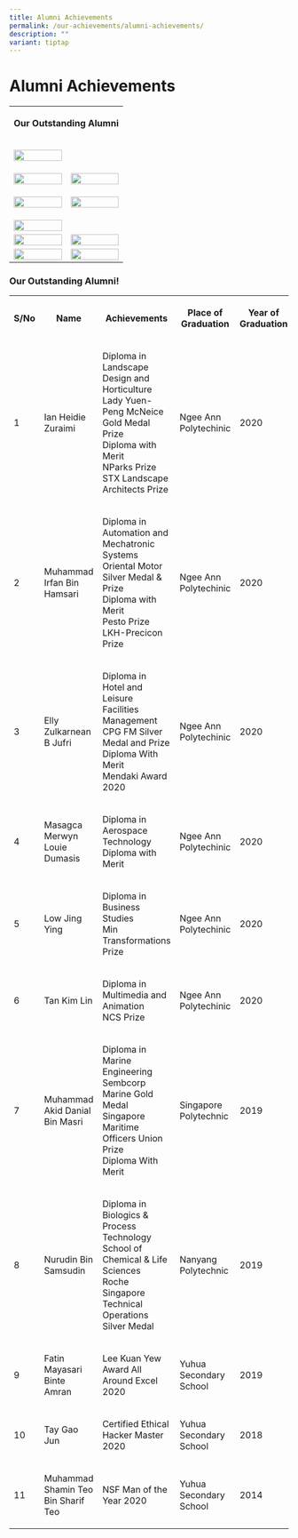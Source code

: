 ```yaml
---
title: Alumni Achievements
permalink: /our-achievements/alumni-achievements/
description: ""
variant: tiptap
---
```

<h1><strong>Alumni Achievements</strong></h1>
<table style="minWidth: 50px">
<colgroup>
<col>
<col>
</colgroup>
<tbody>
<tr>
<th rowspan="1" colspan="2">
<p>Our Outstanding Alumni</p>
</th>
</tr>
<tr>
<td rowspan="1" colspan="1">
<p></p>
<div class="isomer-image-wrapper">
<img style="width: 100%" height="auto" width="100%" alt="" src="/images/WhatsApp_Image_2025_06_24_at_10_38_26_AM.jpg">
</div>
</td>
<td rowspan="1" colspan="1">
<p></p>
</td>
</tr>
<tr>
<td rowspan="1" colspan="1">
<p></p>
<div class="isomer-image-wrapper">
<img style="width: 100%" height="auto" width="100%" alt="" src="/images/YUHUA_SEC_SCH_2024_winners_images_0.jpg">
</div>
</td>
<td rowspan="1" colspan="1">
<p></p>
<div class="isomer-image-wrapper">
<img style="width: 100%" height="auto" width="100%" alt="" src="/images/YUHUA_SEC_SCH_2024_winners_images_1.jpg">
</div>
</td>
</tr>
<tr>
<td rowspan="1" colspan="1">
<p></p>
<div class="isomer-image-wrapper">
<img style="width: 100%" height="auto" width="100%" alt="" src="/images/YUHUA_SEC_SCH_2024_winners_images_2.jpg">
</div>
</td>
<td rowspan="1" colspan="1">
<p></p>
<div class="isomer-image-wrapper">
<img style="width: 100%" height="auto" width="100%" alt="" src="/images/YUHUA_SEC_SCH_2024_winners_images_3.jpg">
</div>
</td>
</tr>
<tr>
<td rowspan="1" colspan="1">
<p></p>
<div class="isomer-image-wrapper">
<img style="width: 100%" height="auto" width="100%" alt="" src="/images/YUHUA_SEC_SCH_2024_winners_images_4.jpg">
</div>
</td>
<td rowspan="1" colspan="1">
<p></p>
</td>
</tr>
<tr>
<td rowspan="1" colspan="1">
<div class="isomer-image-wrapper">
<img style="width: 100%" height="auto" width="100%" alt="" src="/images/Screenshot_2025_04_14_154512.png">
</div>
</td>
<td rowspan="1" colspan="1">
<div class="isomer-image-wrapper">
<img style="width: 100%" height="auto" width="100%" alt="" src="/images/Screenshot_2025_04_14_154445.png">
</div>
</td>
</tr>
<tr>
<td rowspan="1" colspan="1">
<div class="isomer-image-wrapper">
<img style="width: 100%" height="auto" width="100%" alt="" src="/images/Tay%20Gao%20Jun.jpg">
</div>
</td>
<td rowspan="1" colspan="1">
<div class="isomer-image-wrapper">
<img style="width: 100%" height="auto" width="100%" alt="" src="/images/Fatin%20Mayasari%20Binte%20Amran.jpg">
</div>
</td>
</tr>
</tbody>
</table>
<h3>Our Outstanding Alumni!</h3>
<table style="minWidth: 125px">
<colgroup>
<col>
<col>
<col>
<col>
<col>
</colgroup>
<tbody>
<tr>
<th rowspan="1" colspan="1">
<p>S/No</p>
</th>
<th rowspan="1" colspan="1">
<p>Name</p>
</th>
<th rowspan="1" colspan="1">
<p>Achievements</p>
</th>
<th rowspan="1" colspan="1">
<p>Place of Graduation</p>
</th>
<th rowspan="1" colspan="1">
<p>Year of Graduation</p>
</th>
</tr>
<tr>
<td rowspan="1" colspan="1">
<p>1</p>
</td>
<td rowspan="1" colspan="1">
<p>Ian Heidie Zuraimi</p>
</td>
<td rowspan="1" colspan="1">
<p>Diploma in Landscape Design and Horticulture
<br>Lady Yuen-Peng McNeice Gold Medal Prize
<br>Diploma with Merit
<br>NParks Prize
<br>STX Landscape Architects Prize</p>
</td>
<td rowspan="1" colspan="1">
<p>Ngee Ann Polytechinic</p>
</td>
<td rowspan="1" colspan="1">
<p>2020</p>
</td>
</tr>
<tr>
<td rowspan="1" colspan="1">
<p>2</p>
</td>
<td rowspan="1" colspan="1">
<p>Muhammad Irfan Bin Hamsari</p>
</td>
<td rowspan="1" colspan="1">
<p>Diploma in Automation and Mechatronic Systems
<br>Oriental Motor Silver Medal &amp; Prize
<br>Diploma with Merit
<br>Pesto Prize
<br>LKH-Precicon Prize</p>
</td>
<td rowspan="1" colspan="1">
<p>Ngee Ann Polytechinic</p>
</td>
<td rowspan="1" colspan="1">
<p>2020</p>
</td>
</tr>
<tr>
<td rowspan="1" colspan="1">
<p>3</p>
</td>
<td rowspan="1" colspan="1">
<p>Elly Zulkarnean B Jufri</p>
</td>
<td rowspan="1" colspan="1">
<p>Diploma in Hotel and Leisure Facilities Management
<br>CPG FM Silver Medal and Prize
<br>Diploma With Merit
<br>Mendaki Award 2020</p>
</td>
<td rowspan="1" colspan="1">
<p>Ngee Ann Polytechinic</p>
</td>
<td rowspan="1" colspan="1">
<p>2020</p>
</td>
</tr>
<tr>
<td rowspan="1" colspan="1">
<p>4</p>
</td>
<td rowspan="1" colspan="1">
<p>Masagca Merwyn Louie Dumasis</p>
</td>
<td rowspan="1" colspan="1">
<p>Diploma in Aerospace Technology
<br>Diploma with Merit</p>
</td>
<td rowspan="1" colspan="1">
<p>Ngee Ann Polytechinic</p>
</td>
<td rowspan="1" colspan="1">
<p>2020</p>
</td>
</tr>
<tr>
<td rowspan="1" colspan="1">
<p>5</p>
</td>
<td rowspan="1" colspan="1">
<p>Low Jing Ying</p>
</td>
<td rowspan="1" colspan="1">
<p>Diploma in Business Studies
<br>Min Transformations Prize</p>
</td>
<td rowspan="1" colspan="1">
<p>Ngee Ann Polytechinic</p>
</td>
<td rowspan="1" colspan="1">
<p>2020</p>
</td>
</tr>
<tr>
<td rowspan="1" colspan="1">
<p>6</p>
</td>
<td rowspan="1" colspan="1">
<p>Tan Kim Lin</p>
</td>
<td rowspan="1" colspan="1">
<p>Diploma in Multimedia and Animation
<br>NCS Prize</p>
</td>
<td rowspan="1" colspan="1">
<p>Ngee Ann Polytechinic</p>
</td>
<td rowspan="1" colspan="1">
<p>2020</p>
</td>
</tr>
<tr>
<td rowspan="1" colspan="1">
<p>7</p>
</td>
<td rowspan="1" colspan="1">
<p>Muhammad Akid Danial Bin Masri</p>
</td>
<td rowspan="1" colspan="1">
<p>Diploma in Marine Engineering
<br>Sembcorp Marine Gold Medal
<br>Singapore Maritime Officers Union Prize
<br>Diploma With Merit</p>
</td>
<td rowspan="1" colspan="1">
<p>Singapore Polytechnic</p>
</td>
<td rowspan="1" colspan="1">
<p>2019</p>
</td>
</tr>
<tr>
<td rowspan="1" colspan="1">
<p>8</p>
</td>
<td rowspan="1" colspan="1">
<p>Nurudin Bin Samsudin</p>
</td>
<td rowspan="1" colspan="1">
<p>Diploma in Biologics &amp; Process Technology
<br>School of Chemical &amp; Life Sciences
<br>Roche Singapore Technical Operations Silver Medal</p>
</td>
<td rowspan="1" colspan="1">
<p>Nanyang Polytechnic</p>
</td>
<td rowspan="1" colspan="1">
<p>2019</p>
</td>
</tr>
<tr>
<td rowspan="1" colspan="1">
<p>9</p>
</td>
<td rowspan="1" colspan="1">
<p>Fatin Mayasari Binte Amran</p>
</td>
<td rowspan="1" colspan="1">
<p>Lee Kuan Yew Award All Around Excel 2020</p>
</td>
<td rowspan="1" colspan="1">
<p>Yuhua Secondary School</p>
</td>
<td rowspan="1" colspan="1">
<p>2019</p>
</td>
</tr>
<tr>
<td rowspan="1" colspan="1">
<p>10</p>
</td>
<td rowspan="1" colspan="1">
<p>Tay Gao Jun</p>
</td>
<td rowspan="1" colspan="1">
<p>Certified Ethical Hacker Master 2020</p>
</td>
<td rowspan="1" colspan="1">
<p>Yuhua Secondary School</p>
</td>
<td rowspan="1" colspan="1">
<p>2018</p>
</td>
</tr>
<tr>
<td rowspan="1" colspan="1">
<p>11</p>
</td>
<td rowspan="1" colspan="1">
<p>Muhammad Shamin Teo Bin Sharif Teo</p>
</td>
<td rowspan="1" colspan="1">
<p>NSF Man of the Year 2020</p>
</td>
<td rowspan="1" colspan="1">
<p>Yuhua Secondary School</p>
</td>
<td rowspan="1" colspan="1">
<p>2014</p>
</td>
</tr>
</tbody>
</table>
<p></p>